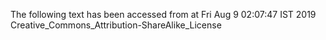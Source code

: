 The following text has been accessed from at Fri Aug 9 02:07:47 IST 2019
Creative_Commons_Attribution-ShareAlike_License
